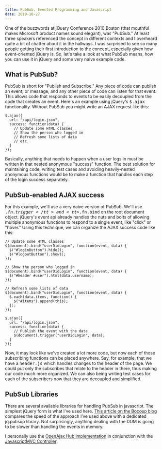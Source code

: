 ```yaml
--- 
title: PubSub, Evented Programming and Javascript
date: 2010-10-27
---
```


One of the buzzwords at jQuery Conference 2010 Boston (that mouthful makes Microsoft product names sound elegant), was "PubSub." At least three speakers referenced the concept in different contexts and I overheard quite a bit of chatter about it in the hallways. I was surprised to see so many people getting their first introduction to the concept, especially given how event-oriented jQuery is. So, let's take a look at what PubSub means, how you can use it in jQuery and some very naive example code.

## What is PubSub?

PubSub is short for "Publish and Subscribe." Any piece of code can publish an event, or message, and any other piece of code can listen for that event. This allows code that responds to events to be easily decoupled from the code that creates an event. Here's an example using jQuery's <tt>$.ajax</tt> functionality. Without PubSub you might write an AJAX request like this:

    $.ajax({ 
      url: "/api/login.json", 
      success: function(data) {
        // Update some HTML classes
        // Show the person who logged in
        // Refresh some lists of data
        // etc.
      }
    });

Basically, anything that needs to happen when a user logs in must be written in that nested anonymous "success" function. The best solution for maintaining code, writing test cases and avoiding heavily-nested anonymous functions would be to make a function that handles each step of the login success separately.

## PubSub-enabled AJAX success

For this example, we'll use a very naive version of PubSub. We'll use <tt>$.fn.trigger</tt> and <tt>$.fn.bind</tt> on the root document object. jQuery's event api already handles the nuts and bolts of allowing multiple anonymous functions to respond to a single event, like "click" or "hover." Using this technique, we can organize the AJAX success code like this:

    // Update some HTML classes
    $(document).bind("userDidLogin", function(event, data) {
      $("#loginButton").hide();
      $("#logoutButton").show();
    });
    
    // Show the person who logged in
    $(document).bind("userDidLogin", function(event, data) {
      $("#header #user").html(data.username);
    });
    
    // Refresh some lists of data
    $(document).bind("userDidLogin", function(event, data) {
      $.each(data.items, function() {
        $("#items").append(this);
      });
    });
        
    $.ajax({ 
      url: "/api/login.json", 
      success: function(data) {
        // Publish the event with the data
        $(document).trigger("userDidLogin", data);
      }
    });

Now, it may look like we've created a lot more code, but now each of those subscribing functions can be placed anywhere. Say, for example, that we have a <tt>header.js</tt> which handles changes to the header of the page. We could put only the subscribes that relate to the header in there, thus making our code much more organized. We can also being writing test cases for each of the subscribers now that they are decoupled and simplified.

## PubSub Libraries

There are several available libraries for handling PubSub in javascript. The simplest jQuery form is what I've used here. [This article on the Bocoup blog] compares the speed of the approach I've used above with a dedicated jq.pubsup library. Not surprisingly, anything dealing with the DOM is going to be slower than handling the events in memory.

I personally use the [OpenAjax Hub implementation] in conjunction with the [JavascriptMVC Controller].

[This article on the Bocoup blog]: http://weblog.bocoup.com/publishsubscribe-with-jquery-custom-events
[OpenAjax Hub implementation]: http://www.openajax.org/member/wiki/OpenAjax_Hub_1.0_Specification
[JavascriptMVC Controller]: http://v3.javascriptmvc.com/index.html#&who=jQuery.Controller
